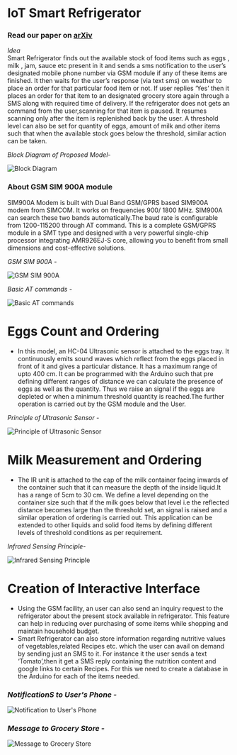 # IoT Smart Refrigerator

### Read our paper on [arXiv](https://arxiv.org/ftp/arxiv/papers/2012/2012.10422.pdf)


*Idea*\
Smart Refrigerator finds out the available stock of food items such as eggs , milk , jam, sauce etc present in it and sends a sms notification to the user’s designated mobile phone number via GSM module if any of these items are finished.
It then waits for the user’s response (via text sms) on weather to place an order for that particular food item or not.
If user replies ‘Yes’ then it places an order for that item to an designated grocery store again through a SMS along with required time of delivery.
If the refrigerator does not gets an command from the user,scanning for that item is paused.
It resumes scanning only after the item  is replenished back by the user.
A threshold level can also be set for quantity of eggs, amount of milk and other items such that when the available stock goes below the threshold, similar action can be taken.


*Block Diagram of Proposed Model-*

![Block Diagram](https://github.com/Abhishek0697/IoT_Refrigerator/blob/master/docs/Block%20diagram.png)

### About GSM SIM 900A module

SIM900A Modem is built with Dual Band GSM/GPRS based SIM900A modem from SIMCOM. It works on frequencies 900/ 1800 MHz. SIM900A can search these two bands automatically.The baud rate is configurable from 1200-115200 through AT command. This is a complete GSM/GPRS module in a SMT type and designed with a very powerful single-chip processor integrating AMR926EJ-S core, allowing you to benefit from small dimensions and cost-effective solutions.

*GSM SIM 900A -*

![GSM SIM 900A](https://github.com/Abhishek0697/IoT_Refrigerator/blob/master/docs/GSM%20SIM%20900A.PNG)


*Basic AT commands -*

![Basic AT commands](https://github.com/Abhishek0697/IoT_Refrigerator/blob/master/docs/Basic%20AT%20commands.PNG)


# Eggs Count and Ordering 
* In this model, an HC-04 Ultrasonic sensor is attached to the eggs tray. It continuously emits sound waves which reflect from the eggs placed in front of it and gives a particular distance. It has a maximum range of upto 400 cm. It can be programmed with the Arduino such that pre defining different ranges of distance we can calculate the presence of eggs as well as the quantity. Thus we raise an signal if the eggs are depleted or when a minimum threshold quantity is reached.The further operation is carried out  by the GSM module and the User.


*Principle of Ultrasonic Sensor -*

![Principle of Ultrasonic Sensor](https://github.com/Abhishek0697/IoT_Refrigerator/blob/master/docs/Principle%20of%20Ultrasonic%20Sensor.PNG)


# Milk Measurement and Ordering
* The IR unit is attached to the cap of the milk container facing inwards of the container such that it can measure the depth of the inside liquid.It has a range of 5cm to 30 cm. We define a level depending on the container size such that if the milk goes below that level i.e the reflected distance becomes large than the threshold set, an signal is raised and a similar operation of ordering is carried out. This application can be extended to other liquids and solid food items by defining different levels of threshold conditions as per requirement.


*Infrared Sensing Principle-*

![Infrared Sensing Principle](https://github.com/Abhishek0697/IoT_Refrigerator/blob/master/docs/Infrared%20Sensing%20Principle.PNG)


# Creation of  Interactive Interface 
- Using the GSM facility, an user can also send an inquiry request to the refrigerator about the present stock available in refrigerator. This feature can help in reducing over purchasing of some items while shopping and maintain household budget.
- Smart Refrigerator can also store information regarding nutritive values of vegetables,related Recipes etc. which the user can avail on demand by sending just an SMS to it. For instance it the user sends a text ‘Tomato’,then it get a SMS reply containing the nutrition content and google links to certain Recipes. For this we need to create a database in the Arduino for each of the items needed.


### *NotificationS to User's Phone -*

![Notification to User's Phone](https://github.com/Abhishek0697/IoT_Refrigerator/blob/master/docs/Notification%20to%20User's%20Phone.PNG)     
   
   
### *Message to Grocery Store -*

![Message to Grocery Store](https://github.com/Abhishek0697/IoT_Refrigerator/blob/master/docs/Message%20to%20Grocery%20Store.PNG)
